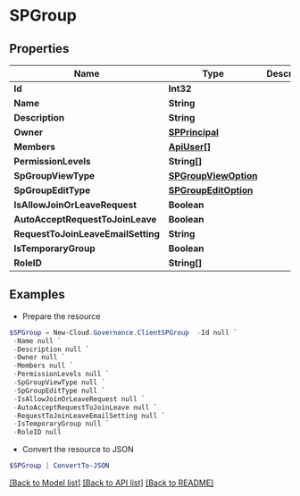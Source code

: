 # SPGroup
## Properties

Name | Type | Description | Notes
------------ | ------------- | ------------- | -------------
**Id** | **Int32** |  | [optional] 
**Name** | **String** |  | [optional] 
**Description** | **String** |  | [optional] 
**Owner** | [**SPPrincipal**](SPPrincipal.md) |  | [optional] 
**Members** | [**ApiUser[]**](ApiUser.md) |  | [optional] 
**PermissionLevels** | **String[]** |  | [optional] 
**SpGroupViewType** | [**SPGroupViewOption**](SPGroupViewOption.md) |  | [optional] 
**SpGroupEditType** | [**SPGroupEditOption**](SPGroupEditOption.md) |  | [optional] 
**IsAllowJoinOrLeaveRequest** | **Boolean** |  | [optional] 
**AutoAcceptRequestToJoinLeave** | **Boolean** |  | [optional] 
**RequestToJoinLeaveEmailSetting** | **String** |  | [optional] 
**IsTemporaryGroup** | **Boolean** |  | [optional] 
**RoleID** | **String[]** |  | [optional] 

## Examples

- Prepare the resource
```powershell
$SPGroup = New-Cloud.Governance.ClientSPGroup  -Id null `
 -Name null `
 -Description null `
 -Owner null `
 -Members null `
 -PermissionLevels null `
 -SpGroupViewType null `
 -SpGroupEditType null `
 -IsAllowJoinOrLeaveRequest null `
 -AutoAcceptRequestToJoinLeave null `
 -RequestToJoinLeaveEmailSetting null `
 -IsTemporaryGroup null `
 -RoleID null
```

- Convert the resource to JSON
```powershell
$SPGroup | ConvertTo-JSON
```

[[Back to Model list]](../README.md#documentation-for-models) [[Back to API list]](../README.md#documentation-for-api-endpoints) [[Back to README]](../README.md)

